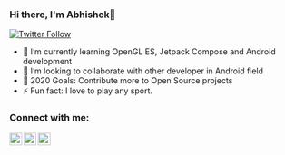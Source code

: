 ### Hi there, I'm Abhishek👋

[![Twitter Follow](https://img.shields.io/twitter/follow/fictioncoder?color=1DA1F2&logo=twitter&style=for-the-badge)](https://twitter.com/intent/follow?original_referer=https%3A%2F%2Fgithub.com%2FcodeSTACKr&screen_name=fictioncoder)

- 🌱 I’m currently learning OpenGL ES, Jetpack Compose and Android development 
- 👯 I’m looking to collaborate with other developer in Android field
- 🥅 2020 Goals: Contribute more to Open Source projects
- ⚡ Fun fact: I love to play any sport.

### Connect with me:

[<img align="left" alt="codeSTACKr | Twitter" width="22px" src="https://cdn.jsdelivr.net/npm/simple-icons@v3/icons/twitter.svg" />][twitter]
[<img align="left" alt="codeSTACKr | LinkedIn" width="22px" src="https://cdn.jsdelivr.net/npm/simple-icons@v3/icons/linkedin.svg" />][linkedin]
[<img align="left" alt="codeSTACKr | Instagram" width="22px" src="https://cdn.jsdelivr.net/npm/simple-icons@v3/icons/instagram.svg" />][instagram]



[twitter]: https://twitter.com/fictioncoder
[instagram]: https://www.instagram.com/fictionxcoder/
[linkedin]: https://www.linkedin.com/in/fictioncoder/
